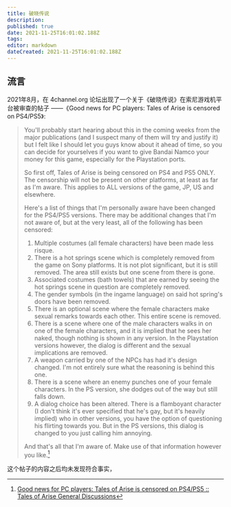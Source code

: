 ```yaml
---
title: 破晓传说
description: 
published: true
date: 2021-11-25T16:01:02.188Z
tags:
editor: markdown
dateCreated: 2021-11-25T16:01:02.188Z
---
```


## 流言

2021年8月，在 4channel.org 论坛出现了一个关于《破晓传说》在索尼游戏机平台被审查的帖子 ——《Good news for PC players: Tales of Arise is censored on PS4/PS5》:

> You'll probably start hearing about this in the coming weeks from the major publications (and I suspect many of them will try and justify it) but I felt like I should let you guys know about it ahead of time, so you can decide for yourselves if you want to give Bandai Namco your money for this game, especially for the Playstation ports.  
>
> So first off, Tales of Arise is being censored on PS4 and PS5 ONLY. The censorship will not be present on other platforms, at least as far as I'm aware. This applies to ALL versions of the game, JP, US and elsewhere.  
>
> Here's a list of things that I'm personally aware have been changed for the PS4/PS5 versions. There may be additional changes that I'm not aware of, but at the very least, all of the following has been censored:  
>
> 1. Multiple costumes (all female characters) have been made less risque.  
> 2. There is a hot springs scene which is completely removed from the game on Sony platforms. It is not plot significant, but it is still removed. The area still exists but one scene from there is gone.  
> 3. Associated costumes (bath towels) that are earned by seeing the hot springs scene in question are completely removed.  
> 4. The gender symbols (in the ingame language) on said hot spring's doors have been removed.  
> 5. There is an optional scene where the female characters make sexual remarks towards each other. This entire scene is removed.  
> 6. There is a scene where one of the male characters walks in on one of the female characters, and it is implied that he sees her naked, though nothing is shown in any version. In the Playstation versions however, the dialog is different and the sexual implications are removed.  
> 7. A weapon carried by one of the NPCs has had it's design changed. I'm not entirely sure what the reasoning is behind this one.  
> 8. There is a scene where an enemy punches one of your female characters. In the PS version, she dodges out of the way but still falls down.  
> 9. A dialog choice has been altered. There is a flamboyant character (I don't think it's ever specified that he's gay, but it's heavily implied) who in other versions, you have the option of questioning his flirting towards you. But in the PS versions, this dialog is changed to you just calling him annoying.  
>
> And that's all that I'm aware of. Make use of that information however you like.[^727]

[^727]: [Good news for PC players: Tales of Arise is censored on PS4/PS5 :: Tales of Arise General Discussions](https://web.archive.org/web/20210816035223/https://steamcommunity.com/app/740130/discussions/0/4897088319056772716)

这个帖子的内容之后均未发现符合事实，
